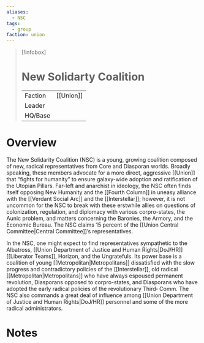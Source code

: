 ```yaml
---
aliases:
  - NSC
tags:
  - group
faction: union
---
```

> [!infobox] 
> # New Solidarty Coalition
> | | |
> | ---- | ---- |
> | Faction | [[Union]] |
> | Leader |  |
> | HQ/Base | |


# Overview
The New Solidarity Coalition (NSC) is a young, growing coalition composed of new, radical representatives from Core and Diasporan worlds. Broadly speaking, these members advocate for a more direct, aggressive [[Union]] that “fights for humanity” to ensure galaxy-wide adoption and ratification of the Utopian Pillars. Far-left and anarchist in ideology, the NSC often finds itself opposing New Humanity and the [[Fourth Column]] in uneasy alliance with the [[Verdant Social Arc]] and the [[Interstellar]]; however, it is not uncommon for the NSC to break with these erstwhile allies on questions of colonization, regulation, and diplomacy with various corpro-states, the Aunic problem, and matters concerning the Baronies, the Armory, and the Economic Bureau. The NSC claims 15 percent of the [[Union Central Committee|Central Committee]]’s representatives.

In the NSC, one might expect to find representatives sympathetic to the Albatross, [[Union Department of Justice and Human Rights|DoJ/HR]] [[Liberator Teams]], Horizon, and the Ungratefuls. Its power base is a coalition of young [[Metropolitan|Metropolitans]] dissatisfied with the slow progress and contradictory policies of the [[Interstellar]], old radical [[Metropolitan|Metropolitans]] who have always espoused permanent revolution, Diasporans opposed to corpro-states, and Diasporans who have adopted the early radical policies of the revolutionary Third‐ Comm. The NSC also commands a great deal of influence among [[Union Department of Justice and Human Rights|DoJ/HR]] personnel and some of the more radical administrators.

# Notes